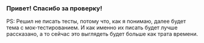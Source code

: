 ### Привет! Спасибо за проверку!

PS: Решил не писать тесты, потому что, как я понимаю, далее будет тема с мок-тестированием. 
И как именно их писать будет лучше рассказано, а то сейчас это выглядеть будет больше как трата времени.